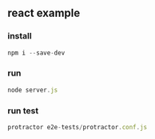 ## react example

### install
```javascript
npm i --save-dev
```

### run
```javascript
node server.js
```

### run test
```javascript
protractor e2e-tests/protractor.conf.js
```

